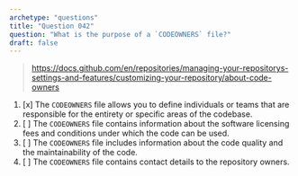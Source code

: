 ```yaml
---
archetype: "questions"
title: "Question 042"
question: "What is the purpose of a `CODEOWNERS` file?"
draft: false
---
```



> https://docs.github.com/en/repositories/managing-your-repositorys-settings-and-features/customizing-your-repository/about-code-owners
1. [x] The `CODEOWNERS` file allows you to define individuals or teams that are responsible for the entirety or specific areas of the codebase.
1. [ ] The `CODEOWNERS` file contains information about the software licensing fees and conditions under which the code can be used.
1. [ ] The `CODEOWNERS` file includes information about the code quality and the maintainability of the code.
1. [ ] The `CODEOWNERS` file contains contact details to the repository owners.

